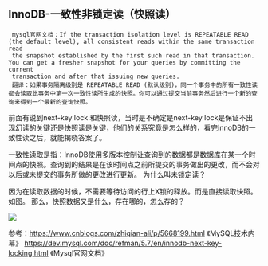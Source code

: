  ## InnoDB-一致性非锁定读（快照读）
     mysql官网文档：If the transaction isolation level is REPEATABLE READ (the default level), all consistent reads within the same transaction read 
     the snapshot established by the first such read in that transaction. You can get a fresher snapshot for your queries by committing the current 
     transaction and after that issuing new queries.
     翻译：如果事务隔离级别是 REPEATABLE READ (默认级别)，同一个事务中的所有一致性读都会读取此事务中第一次一致性读所生成的快照。你可以通过提交当前事务然后进行一个新的查询来得到一个最新的查询快照。
     
 前面有说到next-key lock 和快照读，当时是不确定是next-key lock是保证不出现幻读的关键还是快照读是关键，他们的关系究竟是怎么样的，看完InnoDB的一致性读之后，就能揭晓答案了。
 
 一致性读取是指：InnoDB使用多版本控制让查询到的数据都是数据库在某一个时间点的快照。查询到的结果是在该时间点之前所提交的事务做出的更改，而不会对以后或未提交的事务所做的更改进行更新。
 为什么叫未锁定读？
 
 因为在读取数据的时候，不需要等待访问的行上X锁的释放。而是直接读取快照。如图。
 那么，快照数据又是什么，存在哪的，怎么存的？
 
 ![](./img/transaction/一致性读.png)
 
    
参考：<https://www.cnblogs.com/zhiqian-ali/p/5668199.html> 《MySQL技术内幕》
      <https://dev.mysql.com/doc/refman/5.7/en/innodb-next-key-locking.html> 《Mysql官网文档》

       